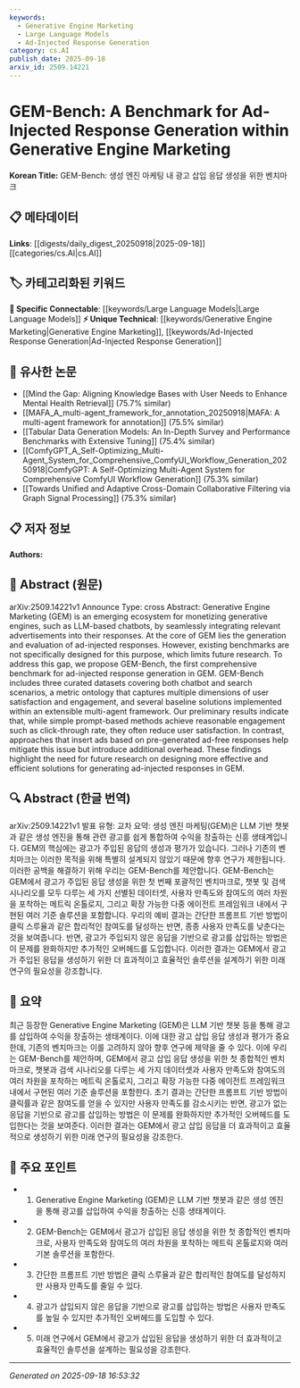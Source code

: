 ```yaml
---
keywords:
  - Generative Engine Marketing
  - Large Language Models
  - Ad-Injected Response Generation
category: cs.AI
publish_date: 2025-09-18
arxiv_id: 2509.14221
---
```


<!-- KEYWORD_LINKING_METADATA:
{
  "processed_timestamp": "2025-09-22 22:27:31.386466",
  "vocabulary_version": "1.0",
  "selected_keywords": [
    "Generative Engine Marketing",
    "Large Language Models",
    "Ad-Injected Response Generation"
  ],
  "rejected_keywords": [
    "User Satisfaction"
  ],
  "similarity_scores": {
    "Generative Engine Marketing": 0.8,
    "Large Language Models": 0.78,
    "Ad-Injected Response Generation": 0.77
  },
  "extraction_method": "AI_prompt_based",
  "budget_applied": true
}
-->


# GEM-Bench: A Benchmark for Ad-Injected Response Generation within Generative Engine Marketing

**Korean Title:** GEM-Bench: 생성 엔진 마케팅 내 광고 삽입 응답 생성을 위한 벤치마크

## 📋 메타데이터

**Links**: [[digests/daily_digest_20250918|2025-09-18]]   [[categories/cs.AI|cs.AI]]

## 🏷️ 카테고리화된 키워드
**🔗 Specific Connectable**: [[keywords/Large Language Models|Large Language Models]]
**⚡ Unique Technical**: [[keywords/Generative Engine Marketing|Generative Engine Marketing]], [[keywords/Ad-Injected Response Generation|Ad-Injected Response Generation]]

## 🔗 유사한 논문
- [[Mind the Gap: Aligning Knowledge Bases with User Needs to Enhance Mental Health Retrieval]] (75.7% similar)
- [[MAFA_A_multi-agent_framework_for_annotation_20250918|MAFA: A multi-agent framework for annotation]] (75.5% similar)
- [[Tabular Data Generation Models: An In-Depth Survey and Performance Benchmarks with Extensive Tuning]] (75.4% similar)
- [[ComfyGPT_A_Self-Optimizing_Multi-Agent_System_for_Comprehensive_ComfyUI_Workflow_Generation_20250918|ComfyGPT: A Self-Optimizing Multi-Agent System for Comprehensive ComfyUI Workflow Generation]] (75.3% similar)
- [[Towards Unified and Adaptive Cross-Domain Collaborative Filtering via Graph Signal Processing]] (75.3% similar)

## 📋 저자 정보

**Authors:** 

## 📄 Abstract (원문)

arXiv:2509.14221v1 Announce Type: cross 
Abstract: Generative Engine Marketing (GEM) is an emerging ecosystem for monetizing generative engines, such as LLM-based chatbots, by seamlessly integrating relevant advertisements into their responses. At the core of GEM lies the generation and evaluation of ad-injected responses. However, existing benchmarks are not specifically designed for this purpose, which limits future research. To address this gap, we propose GEM-Bench, the first comprehensive benchmark for ad-injected response generation in GEM. GEM-Bench includes three curated datasets covering both chatbot and search scenarios, a metric ontology that captures multiple dimensions of user satisfaction and engagement, and several baseline solutions implemented within an extensible multi-agent framework. Our preliminary results indicate that, while simple prompt-based methods achieve reasonable engagement such as click-through rate, they often reduce user satisfaction. In contrast, approaches that insert ads based on pre-generated ad-free responses help mitigate this issue but introduce additional overhead. These findings highlight the need for future research on designing more effective and efficient solutions for generating ad-injected responses in GEM.

## 🔍 Abstract (한글 번역)

arXiv:2509.14221v1 발표 유형: 교차
요약: 생성 엔진 마케팅(GEM)은 LLM 기반 챗봇과 같은 생성 엔진을 통해 관련 광고를 쉽게 통합하여 수익을 창출하는 신흥 생태계입니다. GEM의 핵심에는 광고가 주입된 응답의 생성과 평가가 있습니다. 그러나 기존의 벤치마크는 이러한 목적을 위해 특별히 설계되지 않았기 때문에 향후 연구가 제한됩니다. 이러한 공백을 해결하기 위해 우리는 GEM-Bench를 제안합니다. GEM-Bench는 GEM에서 광고가 주입된 응답 생성을 위한 첫 번째 포괄적인 벤치마크로, 챗봇 및 검색 시나리오를 모두 다루는 세 가지 선별된 데이터셋, 사용자 만족도와 참여도의 여러 차원을 포착하는 메트릭 온톨로지, 그리고 확장 가능한 다중 에이전트 프레임워크 내에서 구현된 여러 기준 솔루션을 포함합니다. 우리의 예비 결과는 간단한 프롬프트 기반 방법이 클릭 스루율과 같은 합리적인 참여도를 달성하는 반면, 종종 사용자 만족도를 낮춘다는 것을 보여줍니다. 반면, 광고가 주입되지 않은 응답을 기반으로 광고를 삽입하는 방법은 이 문제를 완화하지만 추가적인 오버헤드를 도입합니다. 이러한 결과는 GEM에서 광고가 주입된 응답을 생성하기 위한 더 효과적이고 효율적인 솔루션을 설계하기 위한 미래 연구의 필요성을 강조합니다.

## 📝 요약

최근 등장한 Generative Engine Marketing (GEM)은 LLM 기반 챗봇 등을 통해 광고를 삽입하여 수익을 창출하는 생태계이다. 이에 대한 광고 삽입 응답 생성과 평가가 중요한데, 기존의 벤치마크는 이를 고려하지 않아 향후 연구에 제약을 줄 수 있다. 이에 우리는 GEM-Bench를 제안하며, GEM에서 광고 삽입 응답 생성을 위한 첫 종합적인 벤치마크로, 챗봇과 검색 시나리오를 다루는 세 가지 데이터셋과 사용자 만족도와 참여도의 여러 차원을 포착하는 메트릭 온톨로지, 그리고 확장 가능한 다중 에이전트 프레임워크 내에서 구현된 여러 기준 솔루션을 포함한다. 초기 결과는 간단한 프롬프트 기반 방법이 클릭률과 같은 참여도를 얻을 수 있지만 사용자 만족도를 감소시키는 반면, 광고가 없는 응답을 기반으로 광고를 삽입하는 방법은 이 문제를 완화하지만 추가적인 오버헤드를 도입한다는 것을 보여준다. 이러한 결과는 GEM에서 광고 삽입 응답을 더 효과적이고 효율적으로 생성하기 위한 미래 연구의 필요성을 강조한다.

## 🎯 주요 포인트

- 1. Generative Engine Marketing (GEM)은 LLM 기반 챗봇과 같은 생성 엔진을 통해 광고를 삽입하여 수익을 창출하는 신흥 생태계이다.

- 2. GEM-Bench는 GEM에서 광고가 삽입된 응답 생성을 위한 첫 종합적인 벤치마크로, 사용자 만족도와 참여도의 여러 차원을 포착하는 메트릭 온톨로지와 여러 기본 솔루션을 포함한다.

- 3. 간단한 프롬프트 기반 방법은 클릭 스루율과 같은 합리적인 참여도를 달성하지만 사용자 만족도를 줄일 수 있다.

- 4. 광고가 삽입되지 않은 응답을 기반으로 광고를 삽입하는 방법은 사용자 만족도를 높일 수 있지만 추가적인 오버헤드를 도입할 수 있다.

- 5. 미래 연구에서 GEM에서 광고가 삽입된 응답을 생성하기 위한 더 효과적이고 효율적인 솔루션을 설계하는 필요성을 강조한다.

---

*Generated on 2025-09-18 16:53:32*